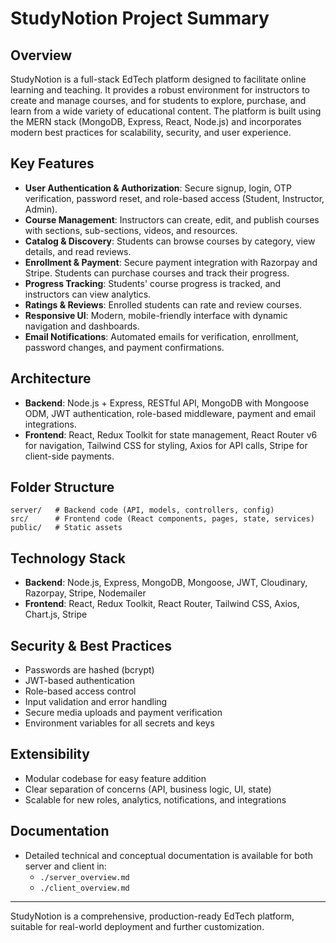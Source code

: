 # StudyNotion Project Summary

## Overview

StudyNotion is a full-stack EdTech platform designed to facilitate online learning and teaching. It provides a robust environment for instructors to create and manage courses, and for students to explore, purchase, and learn from a wide variety of educational content. The platform is built using the MERN stack (MongoDB, Express, React, Node.js) and incorporates modern best practices for scalability, security, and user experience.

## Key Features

- **User Authentication & Authorization**: Secure signup, login, OTP verification, password reset, and role-based access (Student, Instructor, Admin).
- **Course Management**: Instructors can create, edit, and publish courses with sections, sub-sections, videos, and resources.
- **Catalog & Discovery**: Students can browse courses by category, view details, and read reviews.
- **Enrollment & Payment**: Secure payment integration with Razorpay and Stripe. Students can purchase courses and track their progress.
- **Progress Tracking**: Students' course progress is tracked, and instructors can view analytics.
- **Ratings & Reviews**: Enrolled students can rate and review courses.
- **Responsive UI**: Modern, mobile-friendly interface with dynamic navigation and dashboards.
- **Email Notifications**: Automated emails for verification, enrollment, password changes, and payment confirmations.

## Architecture

- **Backend**: Node.js + Express, RESTful API, MongoDB with Mongoose ODM, JWT authentication, role-based middleware, payment and email integrations.
- **Frontend**: React, Redux Toolkit for state management, React Router v6 for navigation, Tailwind CSS for styling, Axios for API calls, Stripe for client-side payments.

## Folder Structure

```
server/   # Backend code (API, models, controllers, config)
src/      # Frontend code (React components, pages, state, services)
public/   # Static assets
```

## Technology Stack

- **Backend**: Node.js, Express, MongoDB, Mongoose, JWT, Cloudinary, Razorpay, Stripe, Nodemailer
- **Frontend**: React, Redux Toolkit, React Router, Tailwind CSS, Axios, Chart.js, Stripe

## Security & Best Practices

- Passwords are hashed (bcrypt)
- JWT-based authentication
- Role-based access control
- Input validation and error handling
- Secure media uploads and payment verification
- Environment variables for all secrets and keys

## Extensibility

- Modular codebase for easy feature addition
- Clear separation of concerns (API, business logic, UI, state)
- Scalable for new roles, analytics, notifications, and integrations

## Documentation

- Detailed technical and conceptual documentation is available for both server and client in:
  - `./server_overview.md`
  - `./client_overview.md`

---

StudyNotion is a comprehensive, production-ready EdTech platform, suitable for real-world deployment and further customization.
